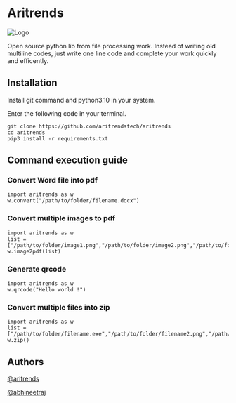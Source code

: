 # Aritrends

![Logo](http://aritrends.tech/folder.png)

Open source python lib from file processing work. Instead of writing old multiline codes, just write one line code and complete your work quickly and efficently.

##  Installation

Install git command and python3.10 in your system.

Enter the following code in your terminal.

```
git clone https://github.com/aritrendstech/aritrends
cd aritrends
pip3 install -r requirements.txt
```

## Command execution guide

### Convert Word file into pdf

```
import aritrends as w
w.convert("/path/to/folder/filename.docx")
```

### Convert multiple images to pdf

```
import aritrends as w
list = ["/path/to/folder/image1.png","/path/to/folder/image2.png","/path/to/folder/image3.png"]
w.image2pdf(list)
```

### Generate qrcode

```
import aritrends as w
w.qrcode("Hello world !")
```

### Convert multiple files into zip

```
import aritrends as w
list = ["/path/to/folder/filename.exe","/path/to/folder/filename2.png","/path/to/folder/filename3.dart"]
w.zip()
```

## Authors

[@aritrends](https://github.com/aritrends.tech)

[@abhineetraj](https://github.com/abhineetraj1)